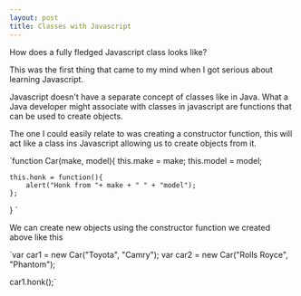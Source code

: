 ```yaml
---
layout: post
title: Classes with Javascript
---
```


How does a fully fledged Javascript class looks like?

This was the first thing that came to my mind when I got serious about learning Javascript.

Javascript doesn't have a separate concept of classes like in Java. What a Java developer might associate with classes
in javascript are functions that can be used to create objects.

The one I could easily relate to was creating a constructor function, this will act like a class ins Javascript allowing
us to create objects from it.

`function Car(make, model){
    this.make = make;
    this.model = model;

    this.honk = function(){
        alert("Honk from "+ make + " " + "model");
    };
 }
`

We can create new objects using the constructor function we created above like this

`var car1 = new Car("Toyota", "Camry");
var car2 = new Car("Rolls Royce", "Phantom");

car1.honk();`